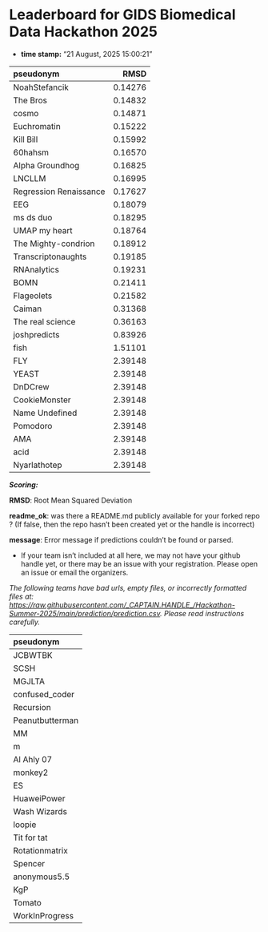 # Leaderboard for GIDS Biomedical Data Hackathon 2025

-   **time stamp:** “21 August, 2025 15:00:21”

| pseudonym              |    RMSD |
|:-----------------------|--------:|
| NoahStefancik          | 0.14276 |
| The Bros               | 0.14832 |
| cosmo                  | 0.14871 |
| Euchromatin            | 0.15222 |
| Kill Bill              | 0.15992 |
| 60hahsm                | 0.16570 |
| Alpha Groundhog        | 0.16825 |
| LNCLLM                 | 0.16995 |
| Regression Renaissance | 0.17627 |
| EEG                    | 0.18079 |
| ms ds duo              | 0.18295 |
| UMAP my heart          | 0.18764 |
| The Mighty-condrion    | 0.18912 |
| Transcriptonaughts     | 0.19185 |
| RNAnalytics            | 0.19231 |
| BOMN                   | 0.21411 |
| Flageolets             | 0.21582 |
| Caiman                 | 0.31368 |
| The real science       | 0.36163 |
| joshpredicts           | 0.83926 |
| fish                   | 1.51101 |
| FLY                    | 2.39148 |
| YEAST                  | 2.39148 |
| DnDCrew                | 2.39148 |
| CookieMonster          | 2.39148 |
| Name Undefined         | 2.39148 |
| Pomodoro               | 2.39148 |
| AMA                    | 2.39148 |
| acid                   | 2.39148 |
| Nyarlathotep           | 2.39148 |

***Scoring:***

**RMSD**: Root Mean Squared Deviation

**readme_ok**: was there a README.md publicly available for your forked
repo ? (If false, then the repo hasn’t been created yet or the handle is
incorrect)

**message**: Error message if predictions couldn’t be found or parsed.

-   If your team isn’t included at all here, we may not have your github
    handle yet, or there may be an issue with your registration. Please
    open an issue or email the organizers.

*The following teams have bad urls, empty files, or incorrectly
formatted files at:
<https://raw.githubusercontent.com/_CAPTAIN.HANDLE_/Hackathon-Summer-2025/main/prediction/prediction.csv>.
Please read instructions carefully.*

| pseudonym       |
|:----------------|
| JCBWTBK         |
| SCSH            |
| MGJLTA          |
| confused_coder  |
| Recursion       |
| Peanutbutterman |
| MM               |
| m               |
| Al Ahly 07      |
| monkey2         |
| ES              |
| HuaweiPower     |
| Wash Wizards    |
| loopie          |
| Tit for tat     |
| Rotationmatrix  |
| Spencer         |
| anonymous5.5    |
| KgP             |
| Tomato          |
| WorkInProgress  |
